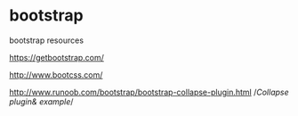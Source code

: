 # bootstrap
bootstrap resources

https://getbootstrap.com/

http://www.bootcss.com/

http://www.runoob.com/bootstrap/bootstrap-collapse-plugin.html
/*Collapse plugin& example*/
